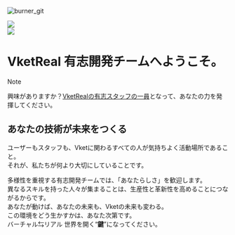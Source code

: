![burner_git](https://github.com/user-attachments/assets/2a10f1ed-f5b0-48a3-976a-ad6e036094be)

![](https://img.shields.io/badge/Vket%20REAL%202025%20Summer-staff-blue?style=for-the-badge)  
![](https://img.shields.io/badge/Vket%20REAL%202024%20Winter-staff-pink?style=for-the-badge)  

# VketReal 有志開発チームへようこそ。
> [!NOTE]
> 興味がありますか？[VketRealの有志スタッフの一員](https://x.com/VketReal/status/1914911614685601927)となって、あなたの力を発揮してください。

## あなたの技術が未来をつくる
ユーザーもスタッフも、Vketに関わるすべての人が気持ちよく活動場所であること。  
それが、私たちが何より大切にしていることです。

多様性を重視する有志開発チームでは、「あなたらしさ」を歓迎します。  
異なるスキルを持った人々が集まることは、生産性と革新性を高めることにつながるからです。  
あなたが動けば、あなたの未来も、Vketの未来も変わる。  
この環境をどう生かすかは、あなた次第です。   
バーチャル⇆リアル 世界を開く“**鍵**”になってください。
